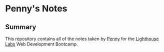 # Penny's Notes

## Summary

This repository contains all of the notes taken by [Penny](https://github.com/penny-clark) for the [Lighthouse Labs](https://www.lighthouselabs.ca/) Web Development Bootcamp.

